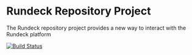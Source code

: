 # Rundeck Repository Project

The Rundeck repository project provides a new way to interact with the Rundeck platform 

[![Build Status](https://travis-ci.org/sjrd218/rundeck-verb-project.svg?branch=master)](https://travis-ci.org/sjrd218/rundeck-verb-project)
